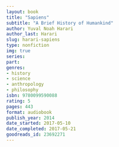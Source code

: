 ```yaml
---
layout: book
title: "Sapiens"
subtitle: "A Brief History of Humankind"
author: Yuval Noah Harari
author_last: Harari
slug: harari-sapiens
type: nonfiction
img: true
series: 
part: 
genres:
- history
- science
- anthropology
- philosophy
isbn: 9780099590088
rating: 5
pages: 443
format: audiobook
publish_year: 2014
date_started: 2017-05-10
date_completed: 2017-05-21
goodreads_id: 23692271
---
```


